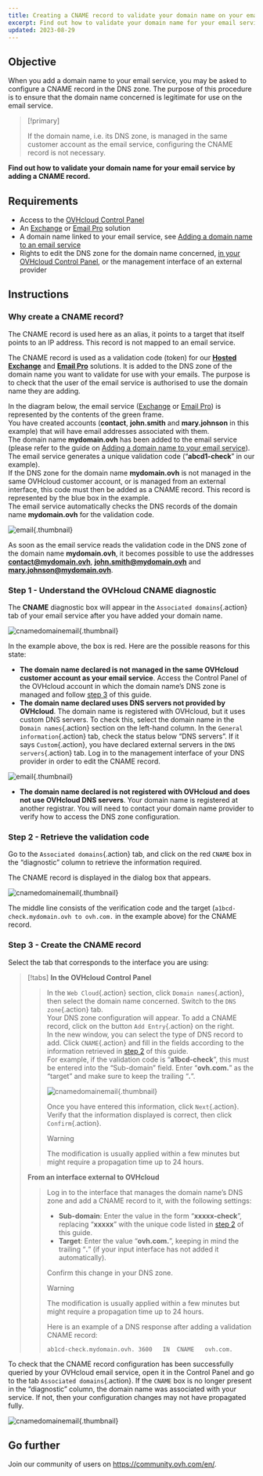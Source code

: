 ```yaml
---
title: Creating a CNAME record to validate your domain name on your email solution
excerpt: Find out how to validate your domain name for your email service by adding a CNAME record
updated: 2023-08-29
---
```


## Objective

When you add a domain name to your email service, you may be asked to configure a CNAME record in the DNS zone. The purpose of this procedure is to ensure that the domain name concerned is legitimate for use on the email service.

> [!primary]
>
> If the domain name, i.e. its DNS zone, is managed in the same customer account as the email service, configuring the CNAME record is not necessary.

**Find out how to validate your domain name for your email service by adding a CNAME record.**

## Requirements

- Access to the [OVHcloud Control Panel](https://www.ovh.com/auth/?action=gotomanager&from=https://www.ovh.co.uk/&ovhSubsidiary=GB)
- An [Exchange](https://www.ovhcloud.com/en-gb/emails/) or [Email Pro](https://www.ovhcloud.com/en-gb/emails/email-pro/) solution
- A domain name linked to your email service, see [Adding a domain name to an email service](exchange_adding_domain1.)
- Rights to edit the DNS zone for the domain name concerned, [in your OVHcloud Control Panel](dns_zone_edit1.), or the management interface of an external provider

## Instructions

### Why create a CNAME record?

The CNAME record is used here as an alias, it points to a target that itself points to an IP address. This record is not mapped to an email service.

The CNAME record is used as a validation code (token) for our [**Hosted Exchange**](https://www.ovhcloud.com/en-gb/emails/hosted-exchange/) and [**Email Pro**](https://www.ovhcloud.com/en-gb/emails/email-pro/) solutions. It is added to the DNS zone of the domain name you want to validate for use with your emails. The purpose is to check that the user of the email service is authorised to use the domain name they are adding.

In the diagram below, the email service ([Exchange](https://www.ovhcloud.com/en-gb/emails/) or [Email Pro](https://www.ovhcloud.com/en/emails/email-pro/)) is represented by the contents of the green frame.<br>
You have created accounts (**contact**, **john.smith** and **mary.johnson** in this example) that will have email addresses associated with them.<br>
The domain name **mydomain.ovh** has been added to the email service (please refer to the guide on [Adding a domain name to your email service](exchange_adding_domain1.)).<br>
The email service generates a unique validation code (“**abcd1-check**” in our example).<br>
If the DNS zone for the domain name **mydomain.ovh** is not managed in the same OVHcloud customer account, or is managed from an external interface, this code must then be added as a CNAME record. This record is represented by the blue box in the example.<br>
The email service automatically checks the DNS records of the domain name **mydomain.ovh** for the validation code.

![email](email-dns-conf-cname01.png){.thumbnail}

As soon as the email service reads the validation code in the DNS zone of the domain name **mydomain.ovh**, it becomes possible to use the addresses **contact@mydomain.ovh**, **john.smith@mydomain.ovh** and **mary.johnson@mydomain.ovh**.

### Step 1 - Understand the OVHcloud CNAME diagnostic <a name="step1"></a>

The **CNAME** diagnostic box will appear in the `Associated domains`{.action} tab of your email service after you have added your domain name.

![cnamedomainemail](cname_exchange_diagnostic.png){.thumbnail}

In the example above, the box is red. Here are the possible reasons for this state:

- **The domain name declared is not managed in the same OVHcloud customer account as your email service**. Access the Control Panel of the OVHcloud account in which the domain name’s DNS zone is managed and follow [step 3](exchange_dns_cname_#step3.) of this guide.
- **The domain name declared uses DNS servers not provided by OVHcloud**. The domain name is registered with OVHcloud, but it uses custom DNS servers. To check this, select the domain name in the `Domain names`{.action} section on the left-hand column. In the `General information`{.action} tab, check the status below “DNS servers”. If it says `Custom`{.action}, you have declared external servers in the `DNS servers`{.action} tab. Log in to the management interface of your DNS provider in order to edit the CNAME record.

![email](email-dns-conf-cname02.png){.thumbnail}

- **The domain name declared is not registered with OVHcloud and does not use OVHcloud DNS servers**. Your domain name is registered at another registrar. You will need to contact your domain name provider to verify how to access the DNS zone configuration.

### Step 2 - Retrieve the validation code <a name="step2"></a>

Go to the `Associated domains`{.action} tab, and click on the red `CNAME` box in the “diagnostic” column to retrieve the information required.

The CNAME record is displayed in the dialog box that appears.

![cnamedomainemail](cname_exchange_informations.png){.thumbnail}

The middle line consists of the verification code and the target (`a1bcd-check.mydomain.ovh to ovh.com.` in the example above) for the CNAME record.

### Step 3 - Create the CNAME record <a name="step3"></a>

Select the tab that corresponds to the interface you are using:

> [!tabs]
> **In the OVHcloud Control Panel**
>> In the `Web Cloud`{.action} section, click `Domain names`{.action}, then select the domain name concerned. Switch to the `DNS zone`{.action} tab.<br>
>> Your DNS zone configuration will appear. To add a CNAME record, click on the button `Add Entry`{.action} on the right.<br>
>> In the new window, you can select the type of DNS record to add. Click `CNAME`{.action} and fill in the fields according to the information retrieved in [step 2](exchange_dns_cname_#step2.) of this guide.<br>
>> For example, if the validation code is “**a1bcd-check**”, this must be entered into the “Sub-domain” field. Enter “**ovh.com.**” as the “target” and make sure to keep the trailing “**.**”.
>>
>> ![cnamedomainemail](cname_add_entry_dns_zone.png){.thumbnail}
>>
>> Once you have entered this information, click `Next`{.action}. Verify that the information displayed is correct, then click `Confirm`{.action}.<br>
>>
>> > [!warning]
>> >
>> > The modification is usually applied within a few minutes but might require a propagation time up to 24 hours.
>>
> **From an interface external to OVHcloud**
>>
>> Log in to the interface that manages the domain name’s DNS zone and add a CNAME record to it, with the following settings:
>>
>> - **Sub-domain**: Enter the value in the form “**xxxxx-check**”, replacing “**xxxxx**” with the unique code listed in [step 2](exchange_dns_cname_#step2.) of this guide.
>> - **Target**: Enter the value “**ovh.com.**”, keeping in mind the trailing “**.**” (if your input interface has not added it automatically).
>>
>> Confirm this change in your DNS zone.
>>
>> > [!warning]
>> >
>> > The modification is usually applied within a few minutes but might require a propagation time up to 24 hours.
>> >
>>
>> Here is an example of a DNS response after adding a validation CNAME record:
>>
>> ```text
>> ab1cd-check.mydomain.ovh. 3600	IN	CNAME	ovh.com.
>> ```

To check that the CNAME record configuration has been successfully queried by your OVHcloud email service, open it in the Control Panel and go to the tab `Associated domains`{.action}. If the `CNAME` box is no longer present in the “diagnostic” column, the domain name was associated with your service. If not, then your configuration changes may not have propagated fully.

![cnamedomainemail](cname_exchange_diagnostic_green.png){.thumbnail}

## Go further

Join our community of users on <https://community.ovh.com/en/>.
